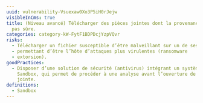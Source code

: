 ```yaml
---
uuid: vulnerability-Vsuexaw0Xo3P5iH0rJejw
visibleInCms: true
title: (Niveau avancé) Télécharger des pièces jointes dont la provenance n’est
  pas sûre.
categories: category-kW-FytF1BDPDcjYzpVQvr
risks:
  - Télécharger un fichier susceptible d’être malveillant sur un de ses appareils
  - permettant d’être l’hôte d’attaques plus virulentes (ransomware
  - extorsion).
goodPractices:
  - Disposer d’une solution de sécurité (antivirus) intégrant un système de
    Sandbox, qui permet de procéder à une analyse avant l’ouverture de la pièce
    jointe.
definitions:
  - Sandbox
---
```

